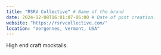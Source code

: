 ```yaml
---
title: "RSRV Collective" # Name of the brand
date: 2024-12-08T16:01:07-06:00 # Date of post creation.
website: "https://rsrvcollective.com/"
location: "Vergennes, Vermont, USA"
---
```


High end craft mocktails.
